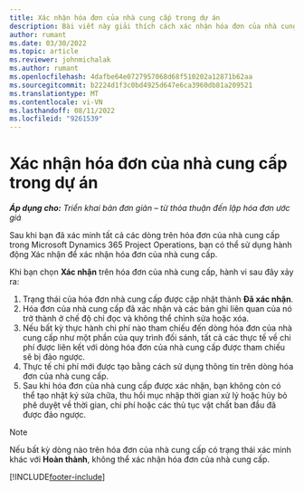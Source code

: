 ```yaml
---
title: Xác nhận hóa đơn của nhà cung cấp trong dự án
description: Bài viết này giải thích cách xác nhận hóa đơn của nhà cung cấp dự án trong Microsoft Dynamics 365 Project Operations và tác động tài chính của việc xác nhận hóa đơn của nhà cung cấp dự án.
author: rumant
ms.date: 03/30/2022
ms.topic: article
ms.reviewer: johnmichalak
ms.author: rumant
ms.openlocfilehash: 4dafbe64e0727957068d68f510202a12871b62aa
ms.sourcegitcommit: b2224d1f3c0bd4925d647e6ca3960db81a209521
ms.translationtype: MT
ms.contentlocale: vi-VN
ms.lasthandoff: 08/11/2022
ms.locfileid: "9261539"
---
```

# <a name="confirm-a-project-vendor-invoice"></a>Xác nhận hóa đơn của nhà cung cấp trong dự án

_**Áp dụng cho:** Triển khai bản đơn giản – từ thỏa thuận đến lập hóa đơn ước giá_

Sau khi bạn đã xác minh tất cả các dòng trên hóa đơn của nhà cung cấp trong Microsoft Dynamics 365 Project Operations, bạn có thể sử dụng hành động Xác nhận để xác nhận hóa đơn của nhà cung cấp.

Khi bạn chọn **Xác nhận** trên hóa đơn của nhà cung cấp, hành vi sau đây xảy ra:

1. Trạng thái của hóa đơn nhà cung cấp được cập nhật thành **Đã xác nhận**.
2. Hóa đơn của nhà cung cấp đã xác nhận và các bản ghi liên quan của nó trở thành ở chế độ chỉ đọc và không thể chỉnh sửa hoặc xóa.
3. Nếu bất kỳ thực hành chi phí nào tham chiếu đến dòng hóa đơn của nhà cung cấp như một phần của quy trình đối sánh, tất cả các thực tế về chi phí được liên kết với dòng hóa đơn của nhà cung cấp được tham chiếu sẽ bị đảo ngược.
4. Thực tế chi phí mới được tạo bằng cách sử dụng thông tin trên dòng hóa đơn của nhà cung cấp.
5. Sau khi hóa đơn của nhà cung cấp được xác nhận, bạn không còn có thể tạo nhật ký sửa chữa, thu hồi mục nhập thời gian xử lý hoặc hủy bỏ phê duyệt về thời gian, chi phí hoặc các thủ tục vật chất ban đầu đã được đảo ngược.

> [!NOTE]
> Nếu bất kỳ dòng nào trên hóa đơn của nhà cung cấp có trạng thái xác minh khác với **Hoàn thành**, không thể xác nhận hóa đơn của nhà cung cấp.

[!INCLUDE[footer-include](../../includes/footer-banner.md)]
